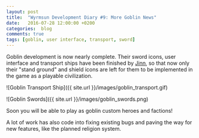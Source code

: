 ```yaml
---
layout: post
title:  "Wyrmsun Development Diary #9: More Goblin News"
date:   2016-07-28 12:00:00 +0200
categories:  blog
comments: true
tags: [goblin, user interface, transport, sword]
---
```

Goblin development is now nearly complete. Their sword icons, user interface and transport ships have been finished by [Jinn](http://jinndevil.tumblr.com/), so that now only their "stand ground" and shield icons are left for them to be implemented in the game as a playable civilization.

![Goblin Transport Ship]({{ site.url }}/images/goblin_transport.gif)

![Goblin Swords]({{ site.url }}/images/goblin_swords.png)

Soon you will be able to play as goblin custom heroes and factions!

A lot of work has also code into fixing existing bugs and paving the way for new features, like the planned religion system.